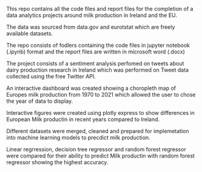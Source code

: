 This repo contains all the code files and report files for the completion of a data analytics projects around milk production in Ireland and the EU.

The data was sourced from data.gov and eurotstat which are freely available datasets.

The repo consists of fodlers containing the code files in jupyter notebook (.ipynb) format and the report files are written in microsoft word (.docx)

The project consists of a sentiment analysis perfomed on tweets about dairy production research in Ireland which was performed on Tweet data collected using the free Twitter API. 

An interactive dashboard was created showing a choropleth map of Europes milk production from 1970 to 2021 which allowed the user to chose the year of data to display.

Interactive figures were created using plotly express to show differences in European Milk productin in recent years compared to Ireland.

Different datasets were merged, cleaned and prepared for implemetation into machine learning models to precdict milk production.

Linear regrression, decision tree regressor and random forest regressor were compared for their ability to predict Milk productin with random forest regressor showing the highest accuracy.
